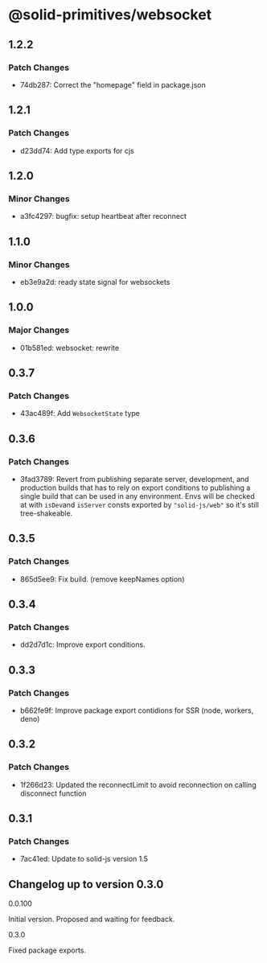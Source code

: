 # @solid-primitives/websocket

## 1.2.2

### Patch Changes

- 74db287: Correct the "homepage" field in package.json

## 1.2.1

### Patch Changes

- d23dd74: Add type exports for cjs

## 1.2.0

### Minor Changes

- a3fc4297: bugfix: setup heartbeat after reconnect

## 1.1.0

### Minor Changes

- eb3e9a2d: ready state signal for websockets

## 1.0.0

### Major Changes

- 01b581ed: websocket: rewrite

## 0.3.7

### Patch Changes

- 43ac489f: Add `WebsocketState` type

## 0.3.6

### Patch Changes

- 3fad3789: Revert from publishing separate server, development, and production builds that has to rely on export conditions
  to publishing a single build that can be used in any environment.
  Envs will be checked at with `isDev`and `isServer` consts exported by `"solid-js/web"` so it's still tree-shakeable.

## 0.3.5

### Patch Changes

- 865d5ee9: Fix build. (remove keepNames option)

## 0.3.4

### Patch Changes

- dd2d7d1c: Improve export conditions.

## 0.3.3

### Patch Changes

- b662fe9f: Improve package export contidions for SSR (node, workers, deno)

## 0.3.2

### Patch Changes

- 1f266d23: Updated the reconnectLimit to avoid reconnection on calling disconnect function

## 0.3.1

### Patch Changes

- 7ac41ed: Update to solid-js version 1.5

## Changelog up to version 0.3.0

0.0.100

Initial version. Proposed and waiting for feedback.

0.3.0

Fixed package exports.

